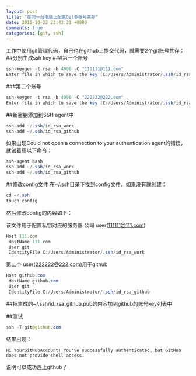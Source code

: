 ```yaml
---
layout: post
title: "在同一台电脑上配置Git多账号共存"
date: 2015-10-22 23:43:31 +0800
comments: true
categories: [git, ssh]
---
```



工作中使用git管理代码，自己也在github上提交代码，就需要2个git账号共存：
##分别生成ssh key
###第一个账号
```java
ssh-keygen -t rsa -b 4096 -C "111111@111.com"
Enter file in which to save the key (C:/Users/Administrator/.ssh/id_rsa): id_rsa_work
```
###第二个账号
```java
ssh-keygen -t rsa -b 4096 -C "222222@222.com"
Enter file in which to save the key (C:/Users/Administrator/.ssh/id_rsa): id_rsa_github
```

##新密钥添加到SSH agent中
```java
ssh-add ~/.ssh/id_rsa_work
ssh-add ~/.ssh/id_rsa_github
```
如果出现Could not open a connection to your authentication agent的错误，就试着用以下命令：
```java
ssh-agent bash
ssh-add ~/.ssh/id_rsa_work
ssh-add ~/.ssh/id_rsa_github
```

##修改config文件
在~/.ssh目录下找到config文件，如果没有就创建：
```java
cd ~/.ssh
touch config
```

然后修改config的内容如下：

该文件用于配置私钥对应的服务器
公司 user(111111@111.com)
```java
Host 111.com
 HostName 111.com
 User git
 IdentityFile C:/Users/Administrator/.ssh/id_rsa_work
```

第二个 user(222222@222.com)用于github
```java
Host github.com
 HostName github.com
 User git
 IdentityFile C:/Users/Administrator/.ssh/id_rsa_github
```

##把生成的~/.ssh/id_rsa_github.pub的内容加到github的账号key列表中


##测试
```java
ssh -T git@github.com
```
结果出现：
```
Hi YourGitHubAccount! You've successfully authenticated, but GitHub does not provide shell access.
```
说明可以成功连上github了